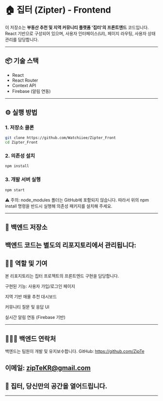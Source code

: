 # 🏠 집터 (Zipter) - Frontend

이 저장소는 **부동산 추천 및 지역 커뮤니티 플랫폼 '집터'의 프론트엔드** 코드입니다.  
React 기반으로 구성되어 있으며, 사용자 인터페이스(UI), 페이지 라우팅, 사용자 상태 관리를 담당합니다.

---

## 📦 기술 스택

- React
- React Router
- Context API
- Firebase (알림 연동)

---

## ⚙️ 실행 방법

### 1. 저장소 클론

```bash
git clone https://github.com/Watchiiee/Zipter_Front
cd Zipter_Front

```

### 2. 의존성 설치

```bash
npm install
```

### 3. 개발 서버 실행
```bash
npm start
```

⚠️ 주의: node_modules 폴더는 GitHub에 포함되지 않습니다.
따라서 위의 npm install 명령을 반드시 실행해 의존성 패키지를 설치해 주세요.

---

## 🔗 백엔드 저장소
백엔드 코드는 별도의 리포지토리에서 관리됩니다:
---

## 🙋‍♀️ 역할 및 기여
본 리포지토리는 집터 프로젝트의 프론트엔드 구현을 담당합니다.

구현된 기능:
사용자 가입/로그인 페이지

지역 기반 매물 추천 대시보드

커뮤니티 질문 및 응답 UI

실시간 알림 연동 (Firebase 기반)

---

## 🧑🏻‍💻 백엔드 연락처
백엔드는 팀원이 개발 및 유지보수합니다.
GitHub: https://github.com/ZipTe

이메일: zipTeKR@gmail.com
---

## 🚪 집터, 당신만의 공간을 열어드립니다.
---

